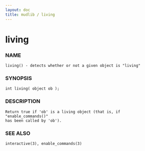 ```yaml
---
layout: doc
title: mudlib / living
---
```

# living

### NAME

    living() - detects whether or not a given object is "living"

### SYNOPSIS

    int living( object ob );

### DESCRIPTION

    Return true if 'ob' is a living object (that is, if "enable_commands()"
    has been called by 'ob').

### SEE ALSO

    interactive(3), enable_commands(3)

